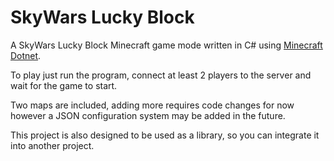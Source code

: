 # SkyWars Lucky Block

A SkyWars Lucky Block Minecraft game mode written in C# using
[Minecraft Dotnet](https://github.com/CoPokBl/MinecraftDotnet).

To play just run the program, connect at least 2 players to the server and
wait for the game to start.

Two maps are included, adding more requires code changes for now 
however a JSON configuration system may be added in the future.

This project is also designed to be used as a library, so you can
integrate it into another project.
